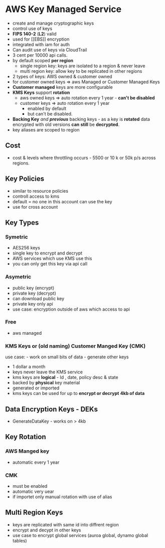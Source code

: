 # AWS Key Managed Service
- create and manage cryptographic keys
- control use of keys
- **FIPS 140-2** (**L2**) valid
- used for [[EBS]] encryption
- integrated with iam for auth
- Can audit use of keys via CloudTrail
- 3 cent per 10000 api calls.
- by default scoped **per region**
	- single region key: keys are isolated to a region & never leave
	- multi region key: allow key to be replicated in other regions
- 2 types of keys: AWS owned & customer owned
- for customer owned keys => aws Managed or Customer Managed Keys
- **Customer managed** keys are more configurable
- **KMS Keys** support **rotation**
	- aws owned keys => auto rotation every 1 year - **can't be disabled**
	- customer keys => auto rotation  every 1 year
		- enabled by default
		- but can't be disabled.
-  **Backing Key** *and **previous*** backing keys - as a key is **rotated** data encrypted with old versions **can** **still** be **decrypted**.
- key aliases are scoped to region

## Cost
- cost & levels where throttling occurs - 5500 or 10 k or 50k p/s across regions.


## Key Policies
- similar to resource policies 
- controll access to kms
- default = no one in this account can use the key
- use for cross account

## Key Types

### Symetric
- AES256 keys
- single key to encrypt and decrypt
- AWS services which use KMS use this
- you can only get this key via api call

### Asymetric
- public key (encrypt)
- private key (decrypt)
- can download public key
- private key only api
- use case: encryption outside of aws which access to api

### Free
- aws managed
### KMS Keys or (old naming) Customer Manged Key (CMK)
use case:
	- work on small bits of data
	- generate other keys
- 1 dollar a month
- keys never leave the KMS service
- kms keys are **logical** - Id , date, policy desc & state
- backed by **physical** key material
- generated or imported
- kms keys can be used for up to **encrypt or decrypt** **4kb of data**


## Data Encryption Keys - DEKs
- GenerateDataKey - works on > 4kb


## Key Rotation

### AWS Manged key
- automatic every 1 year

### CMK
- must be enabled
- automatic very uear
- if importet only manual rotation with use of alias



## Multi Region Keys
- keys are replicated with same id into diffrent region
- encrypt and decypt in other keys
- use case to encrypt global services (auroa global, dynamo global tables)